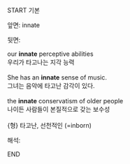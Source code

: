 START
기본

앞면:
innate


뒷면:
<div>our <strong>innate</strong> perceptive abilities </div><div><div>우리가 타고나는 지각 능력</div></div><div><br></div><div><div>She has an <strong>innate</strong> sense of music. </div><div><div>그녀는 음악에 타고난 감각이 있다.</div></div></div><div><br></div><div><div>the <strong>innate</strong> conservatism of older people </div><div><div>나이든 사람들이 본질적으로 갖는 보수성</div></div></div><div><br></div><div>{형} 타고난, 선천적인 (=inborn)</div>


해석:

END